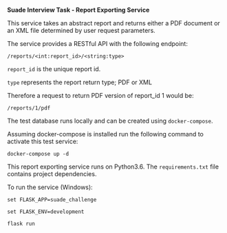 **Suade Interview Task - Report Exporting Service**

This service takes an abstract report and returns either a PDF document or an XML file determined by user request parameters.

The service provides a RESTful API with the following endpoint:

`/reports/<int:report_id>/<string:type>`

`report_id` is the unique report id.

`type` represents the report return type; PDF or XML

Therefore a request to return PDF version of report_id 1 would be:

`/reports/1/pdf`

The test database runs locally and can be created using `docker-compose`.

Assuming docker-compose is installed run the following command to activate this test service:

`docker-compose up -d`

This report exporting service runs on Python3.6. The `requirements.txt` file contains project dependencies.

To run the service (Windows):

`set FLASK_APP=suade_challenge`

`set FLASK_ENV=development`

`flask run`
